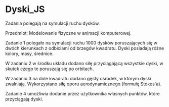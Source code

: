# Dyski_JS
Zadania polegają na symulacji ruchu dysków.

Przedmiot: Modelowanie fizyczne w animacji komputerowej.

Zadanie 1 polegało na symulacji ruchu 1000 dysków poruszających się w dwóch kierunkach z odbiciami od brzegów kwadratu.
Dyski posiadają różne kolory, masy, średnice.

W zadaniu 2 w środku układu dodano siłę przyciągającą wszystkie dyski, w skutek czego te poruszają się po orbitach.

W zadaniu 3 na dole kwadratu dodano gęsty ośrodek, w którym dyski zwalniają. Wykorzystano siłę oporu aerodynamicznego (formułę Stokes'a).

Zadanie 4 umożliwia dodanie przez użytkownika własnych punktów, które przyciągają dyski.
